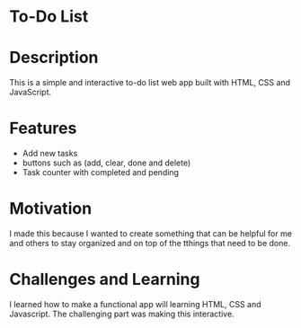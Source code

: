 # To-Do List

# Description
This is a simple and interactive to-do list web app built with HTML, CSS and JavaScript.

# Features
- Add new tasks
- buttons such as (add, clear, done and delete)
- Task counter with completed and pending

# Motivation
I made this because I wanted to create something that can be helpful for me and others to stay organized and on top of the tthings that need to be done.

# Challenges and Learning
I learned how to make a functional app will learning HTML, CSS and Javascript.
The challenging part was making this interactive.
